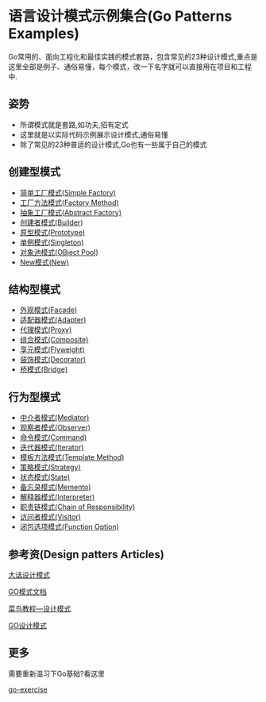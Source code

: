# 语言设计模式示例集合(Go Patterns Examples)

Go常用的、面向工程化和最佳实践的模式套路，包含常见的23种设计模式,重点是这里全部是例子、通俗易懂，每个模式，改一下名字就可以直接用在项目和工程中.

## 姿势

+ 所谓模式就是套路,如功夫,招有定式
+ 这里就是以实际代码示例展示设计模式,通俗易懂
+ 除了常见的23种普适的设计模式,Go也有一些属于自己的模式

## 创建型模式

+ [简单工厂模式(Simple Factory)](./creation/00_simple_factory)
+ [工厂方法模式(Factory Method)](./creation/04_factory_method)
+ [抽象工厂模式(Abstract Factory)](./creation/05_abstract_factory)
+ [创建者模式(Builder)](./creation/06_builder)
+ [原型模式(Prototype)](./creation/07_prototype)
+ [单例模式(Singleton)](./creation/03_singleton)
+ [对象池模式(OBject Pool)](./creation/24_object_pool)
+ [New模式(New)](./creation/25_new)

## 结构型模式

+ [外观模式(Facade)](./structure/01_facade)
+ [适配器模式(Adapter)](./structure/02_adapter)
+ [代理模式(Proxy)](./structure/09_proxy)
+ [组合模式(Composite)](./structure/13_composite)
+ [享元模式(Flyweight)](./structure/18_flyweight)
+ [装饰模式(Decorator)](./structure/20_decorator)
+ [桥模式(Bridge)](./structure/22_bridge)

## 行为型模式

+ [中介者模式(Mediator)](./behavior/08_mediator)
+ [观察者模式(Observer)](./behavior/10_observer)
+ [命令模式(Command)](./behavior/11_command)
+ [迭代器模式(Iterator)](./behavior/12_iterator)
+ [模板方法模式(Template Method)](./behavior/14_template_method)
+ [策略模式(Strategy)](./behavior/15_strategy)
+ [状态模式(State)](./behavior/behavior16_state)
+ [备忘录模式(Memento)](./behavior/17_memento)
+ [解释器模式(Interpreter)](./behavior/19_interpreter)
+ [职责链模式(Chain of Responsibility)](./behavior/21_chain_of_responsibility)
+ [访问者模式(Visitor)](./behavior/23_visitor)
+ [闭包选项模式(Function Option)](./behavior/26_option)

## 参考资(Design patters Articles)

[大话设计模式](https://book.douban.com/subject/2334288/)

[GO模式文档](https://github.com/nynicg/go-patterns)

[菜鸟教程—设计模式](https://www.runoob.com/design-pattern/design-pattern-tutorial.html)

[GO设计模式](https://github.com/senghoo/golang-design-pattern)

## 更多

需要重新温习下Go基础?看这里

[go-exercise](https://github.com/crazybber/go-exercise)
